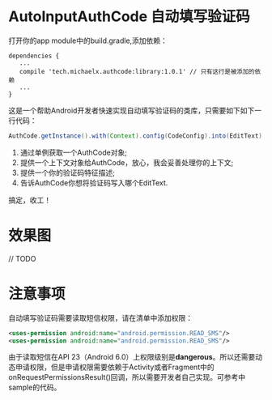 # AutoInputAuthCode 自动填写验证码
打开你的app module中的build.gradle,添加依赖：
```
dependencies {
   ...
   compile 'tech.michaelx.authcode:library:1.0.1' // 只有这行是被添加的依赖
   ...
}
```
这是一个帮助Android开发者快速实现自动填写验证码的类库，只需要如下如下一行代码：
```java
AuthCode.getInstance().with(Context).config(CodeConfig).into(EditText);
```
1. 通过单例获取一个AuthCode对象;
2. 提供一个上下文对象给AuthCode，放心，我会妥善处理你的上下文;
3. 提供一个你的验证码特征描述;
4. 告诉AuthCode你想将验证码写入哪个EditText.

搞定，收工！

# 效果图
// TODO


# 注意事项
自动填写验证码需要读取短信权限，请在清单中添加权限：
```xml
<uses-permission android:name="android.permission.READ_SMS"/>
<uses-permission android:name="android.permission.READ_SMS"/>
```

由于读取短信在API 23（Android 6.0）上权限级别是**dangerous**。所以还需要动态申请权限，但是申请权限需要依赖于Activity或者Fragment中的onRequestPermissionsResult()回调，所以需要开发者自己实现。可参考中sample的代码。
